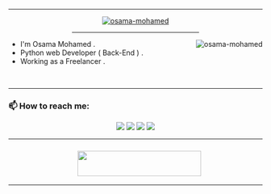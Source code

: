 

<hr>
<p align="center" style="">
  <a href="https://github.com/osama-mohamed">
    <img src="https://readme-typing-svg.demolab.com/?font=Fira+Code&color=2f81f7&pause=1000&center=true&width=435&lines=Hi+there%2C+I%27m+Osama+Mohamed+👋" alt="osama-mohamed" />
  </a>
</p>
<div align="center">
  <hr width="50%">
</div>



<!--
### Hi there 👋
**osama-mohamed/osama-mohamed** is a ✨ _special_ ✨ repository because its `README.md` (this file) appears on your GitHub profile.

Here are some ideas to get you started:

- 🔭 I’m currently working on ...
- 🌱 I’m currently learning ...
- 👯 I’m looking to collaborate on ...
- 🤔 I’m looking for help with ...
- 💬 Ask me about ...
- 📫 How to reach me: ...
- 😄 Pronouns: ...
- ⚡ Fun fact: ...
## [Download My CV](https://github.com/osama-mohamed/osama-mohamed.github.io/raw/master/OSAMA-MOHAMED.pdf)

<p align="center">
  <a href="https://github.com/osama-mohamed">
      <img align="left" src="https://github-stats-alpha.vercel.app/api?username=osama-mohamed&cc=1a1b27&tc=6fa4fb&ic=fff&bc=000">
  </a>
  <a href="https://github.com/osama-mohamed">
      <img align="right" src="https://github-readme-stats.vercel.app/api?username=osama-mohamed&theme=radical&show_icons=true&bg_color=1a1b27&text_color=6fa4fb&title_color=f4f4f4&icon_color=f4f4f4&hide_border=true&card_width=300px">
  </a>
</p>

<br clear="left"/>
<br clear="right"/>
<hr>
## [Download My CV](https://github.com/osama-mohamed/osama-mohamed.github.io/raw/master/OSAMA-MOHAMED.pdf)
-->

<a href="https://github.com/osama-mohamed">
  <img align="right" src="https://github-readme-stats.vercel.app/api/top-langs/?username=osama-mohamed&layout=compact&theme=tokyonight&hide_border=true" alt="osama-mohamed" />
</a>

- I'm Osama Mohamed .
- Python web Developer ( Back-End ) .
- Working as a Freelancer .

 
<br clear="right"/>
<hr>



### 📫 How to reach me:

<p align ="center">
  <a href ="mailto:osama.mohamed.dev@gmail.com" target="_blank"><img src="https://img.shields.io/badge/Gmail-D14836?style=for-the-badge&logo=gmail&logoColor=white"/></a>
  <a href ="https://www.linkedin.com/in/osama-mohamed-ms" target="_blank"><img src="https://img.shields.io/badge/LinkedIn-0a66c2?style=for-the-badge&logo=linkedin&logoColor=white"/></a>
  <a href ="https://www.youtube.com/@osama-mohamed-ms" target="_blank"><img src="https://img.shields.io/badge/Youtube-ff0000?style=for-the-badge&logo=youtube&logoColor=white"/></a>
  <a href ="https://osama-mohamed.medium.com/" target="_blank"><img src="https://img.shields.io/badge/Medium-202020?style=for-the-badge&logo=medium&logoColor=white"/></a>
</p>
<hr>
<!-- <h2 align ="center">
  <a style="font-size: 300px!important;" href="https://raw.githubusercontent.com/osama-mohamed/osama-mohamed/master/Osama_Mohamed-CV.pdf" target="_blank">Download My CV</a></h2>
<hr> -->




<h3 align ="center">
  <a href="https://raw.githubusercontent.com/osama-mohamed/osama-mohamed/master/Osama_Mohamed-CV.pdf" target="_blank">
    <img style="height: 50px; width: 15em; margin-left:0.9em;" src="https://custom-icon-badges.demolab.com/badge/-Download%20MY%20CV-2F81F7?style=for-the-badge&logo=download&logoColor=white"/>
  </a>
</h3>
<hr>


